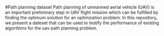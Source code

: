 #Path planning dataset
Path planning of unmanned aerial vehicle (UAV) is an important preliminary step in UAV flight mission which can
be fulfilled by finding the optimum solution for an optimization problem. In this repository, we present a dateset that  can be used to testify the 
performance of existing algorihtms for the uav path planning problem.
